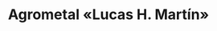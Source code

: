 ---
title: "Agrometal «Lucas H. Martín»"
url: /rufino/agrometal-lucas-h-martin/
shop: Landwirtschaftlich
---